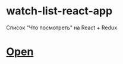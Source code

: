 # watch-list-react-app
Список "Что посмотреть" на React + Redux

# [Open](https://kvrvgixzis.github.io/watch-list-react-app/)

